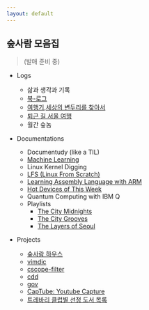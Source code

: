 ```yaml
---
layout: default
---
```


## 숲사람 모음집
> (발매 준비 중)
  
* Logs

	- 삶과 생각과 기록
	- [북-로그](http://instagram.com/soopsaram)
	- [여행기,세상의 변두리를 찾아서](http://soopsaram.com/travel/)
	- [퇴근 길 서울 여행](https://brunch.co.kr/@soopsaram)
	- 월간 숲놈
  
* Documentations

	- Documentudy (like a TIL)
	- [Machine Learning](http://soopsaram.com/ml/)
	- Linux Kernel Digging 
	- [LFS (Linux From Scratch)](http://soopsaram.com/lfs/)
	- [Learning Assembly Language with ARM](http://soopsaram.com/assembly/)
	- [Hot Devices of This Week](http://soopsaram.com/hot-devices)  
	- Quantum Computing with IBM Q
	- Playlists
		- [The City Midnights](https://music.apple.com/kr/playlist/the-city-midnights/pl.u-06oxDGgt9Drg8B)
		- [The City Grooves](https://music.apple.com/kr/playlist/the-city-grooves/pl.u-XkD00v0uNj1Pl3)
		- [The Layers of Seoul](https://music.apple.com/kr/playlist/the-layers-of-seoul/pl.u-r2yB1W4TqNMX4L)

* Projects

	- [숲사람 하우스](https://www.airbnb.co.kr/rooms/17832761)
	- [vimdic](https://github.com/vimdic/vimdic)
	- [cscope-filter](https://github.com/scriptworld/cscope-filter)
	- [cdd](https://github.com/scriptworld/cdd)
	- [gov](https://github.com/scriptworld/gov)
	- [CapTube: Youtube Capture](https://github.com/jihuun/youtube_capture)
	- [트레바리 클럽별 선정 도서 목록](https://github.com/jihuun/web_crawlers/blob/master/trevari/trevari_book_list.md)
